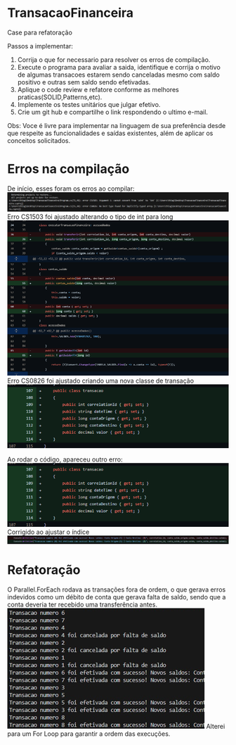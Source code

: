 # TransacaoFinanceira
Case para refatoração

Passos a implementar:
1. Corrija o que for necessario para resolver os erros de compilação.
2. Execute o programa para avaliar a saida, identifique e corrija o motivo de algumas transacoes estarem sendo canceladas mesmo com saldo positivo e outras sem saldo sendo efetivadas.
3. Aplique o code review e refatore conforme as melhores praticas(SOLID,Patterns,etc).
4. Implemente os testes unitários que julgar efetivo.
5. Crie um git hub e compartilhe o link respondendo o ultimo e-mail.

Obs: Voce é livre para implementar na linguagem de sua preferência desde que respeite as funcionalidades e saídas existentes, além de aplicar os conceitos solicitados.

# Erros na compilação

De início, esses foram os erros ao compilar:
![alt text](image.png)
Erro CS1503 foi ajustado alterando o tipo de int para long 
![alt text](image-1.png)
Erro CS0826 foi ajustado criando uma nova classe de transação
![alt text](image-2.png)

Ao rodar o código, apareceu outro erro:
![alt text](image-3.png)
Corrigido ao ajustar o índice 
![alt text](image-4.png)

# Refatoração

O Parallel.ForEach rodava as transações fora de ordem, o que gerava erros indevidos como um débito de conta que gerava falta de saldo, sendo que a conta deveria ter recebido uma transferência antes.
![alt text](image-5.png)
Alterei para um For Loop para garantir a ordem das execuções.